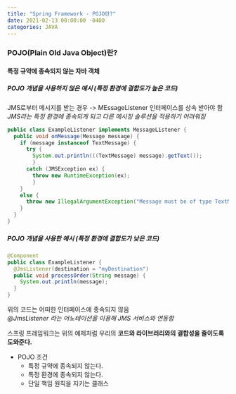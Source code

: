 ```yaml
---
title: "Spring Framework - POJO란?"
date: 2021-02-13 00:00:00 -0400
categories: JAVA
---
```

### POJO(Plain Old Java Object)란?
#### 특정 규약에 종속되지 않는 자바 객체

##### POJO 개념을 사용하지 않은 예시 (특정 환경에 결합도가 높은 코드)  
JMS로부터 메시지를 받는 경우 -> MEssageListener 인터페이스를 상속 받아야 함
_JMS라는 특정 환경에 종속되게 되고 다른 메시징 솔루션을 적용하기 어려워짐_  
~~~java
public class ExampleListener implements MessageListener {
  public void onMessage(Message message) {
    if (message instanceof TextMessage) {
      try {
        System.out.println(((TextMessage) message).getText());
        }
      catch (JMSException ex) {
        throw new RuntimeException(ex);
        }
    }
    else {
      throw new IllegalArgumentException("Message must be of type TextMessage");
    }
  }
}
~~~

##### POJO 개념을 사용한 예시 (특정 환경에 결합도가 낮은 코드)
~~~java
@Component
public class ExampleListener {
  @JmsListener(destination = "myDestination")
  public void processOrder(String message) {
    System.out.println(message);
  }
}
~~~
위의 코드는 어떠한 인터페이스에 종속되지 않음  
_@JmsListener 라는 어노테이션을 이용해 JMS 서비스와 연동함_  

스프링 프레임워크는 위의 예제처럼 우리의 **코드와 라이브러리와의 결합성을 줄이도록 도와준다.**  

+ POJO 조건
  - 특정 규약에 종속되지 않는다.
  - 특정 환경에 종속되지 않는다.
  - 단일 책임 원칙을 지키는 클래스

